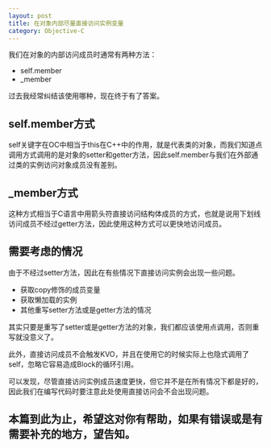 ```yaml
---
layout: post
title: 在对象内部尽量直接访问实例变量
category: Objective-C
--- 
```


我们在对象的内部访问成员时通常有两种方法：

+ self.member
+ _member

过去我经常纠结该使用哪种，现在终于有了答案。

## self.member方式

self关键字在OC中相当于this在C++中的作用，就是代表类的对象，而我们知道点调用方式调用的是对象的setter和getter方法，因此self.member与我们在外部通过类的实例访问对象成员没有差别。

## _member方式

这种方式相当于C语言中用箭头符直接访问结构体成员的方式，也就是说用下划线访问成员不经过getter方法，因此使用这种方式可以更快地访问成员。

## 需要考虑的情况

由于不经过setter方法，因此在有些情况下直接访问实例会出现一些问题。

+ 获取copy修饰的成员变量
+ 获取懒加载的实例
+ 其他重写setter方法或是getter方法的情况

其实只要是重写了setter或是getter方法的对象，我们都应该使用点调用，否则重写就没意义了。

此外，直接访问成员不会触发KVO，并且在使用它的时候实际上也隐式调用了self，忽略它容易造成Block的循环引用。

可以发现，尽管直接访问实例成员速度更快，但它并不是在所有情况下都是好的，因此我们在编写代码时要注意此处使用直接访问会不会出现问题。

## 本篇到此为止，希望这对你有帮助，如果有错误或是有需要补充的地方，望告知。




